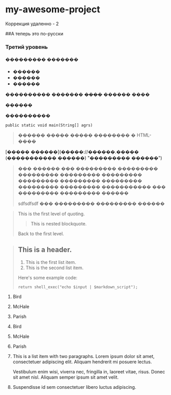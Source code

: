 # my-awesome-project

Коррекция удаленно - 2

##А теперь это по-русски

### Третий уровень

#### ��������� �������

* ������
* ������
* ������

���������� ������� ~~����~~ ������ ����

*������*

**����������**

    public static void main(String[] agrs)



>������ ����� ����� �������� � HTML-���� <blockquote></blockquote>

[����� ������](�����://������.����� (����������� ������) "��������� ������")

> ��� ������ ��� ��������� ��������� ��������� ��������� ��������� ��������� ��������� ��������� ��������� ��������� 
> ����������� ��� ��������� ��������� ������
>
>sdfsdfsdf ��� ��������� ��������� ������


> This is the first level of quoting.
>
> > This is nested blockquote.
>
> Back to the first level.




> ## This is a header.
> 
> 1.   This is the first list item.
> 2.   This is the second list item.
> 
> Here's some example code:
> 
>     return shell_exec("echo $input | $markdown_script");



1.  Bird
2.  McHale
3.  Parish


3. Bird
1. McHale
8. Parish


1.  This is a list item with two paragraphs. Lorem ipsum dolor
    sit amet, consectetuer adipiscing elit. Aliquam hendrerit
    mi posuere lectus.

    Vestibulum enim wisi, viverra nec, fringilla in, laoreet
    vitae, risus. Donec sit amet nisl. Aliquam semper ipsum
    sit amet velit.

2.  Suspendisse id sem consectetuer libero luctus adipiscing.
